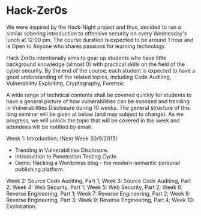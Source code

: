 # Hack-Zer0s

We were inspired by the Hack-Night project and thus, decided to run a similar sobering introduction to offensive security on every Wednesday's lunch at 12:00 pm. The course duration is expected to be around 1 hour and is Open to Anyone who shares passions for learning technology.

Hack Zer0s intentionally aims to gear up students who have little background knowledge (almost 0) with practical skills on the field of the cyber security. By the end of the course, each student is expected to have a good understanding of the related topics, including Code Auditing, Vulnerability Exploiting, Cryptography, Forensic.

A wide range of technical contents shall be covered quickly for students to have a general picture of how vulnerabilities can be exposed and trending in Vulnerabilities Disclosure during 10 weeks. The general structure of this long seminar will be given at below (and may subject to change). As we progress, we will unlock the topic that will be covered in the week and attendees will be notified by email.

Week 1: Introduction; (Next Week 30/9/2015)
- Trending in Vulnerabilities Disclosure.
- Introduction to Penetration Testing Cycle.
- Demo: Hacking a Wordpress blog - the modern-semantic personal publishing platform.

Week 2: Source Code Auditing, Part 1;
Week 3: Source Code Auditing, Part 2;
Week 4: Web Security, Part 1;
Week 5: Web Security, Part 2;
Week 6: Reverse Engineering, Part 1;
Week 7: Reverse Engineering, Part 2;
Week 8: Reverse Engineering, Part 3;
Week 9: Reverse Engineering, Part 4;
Week 10: Exploitation.
